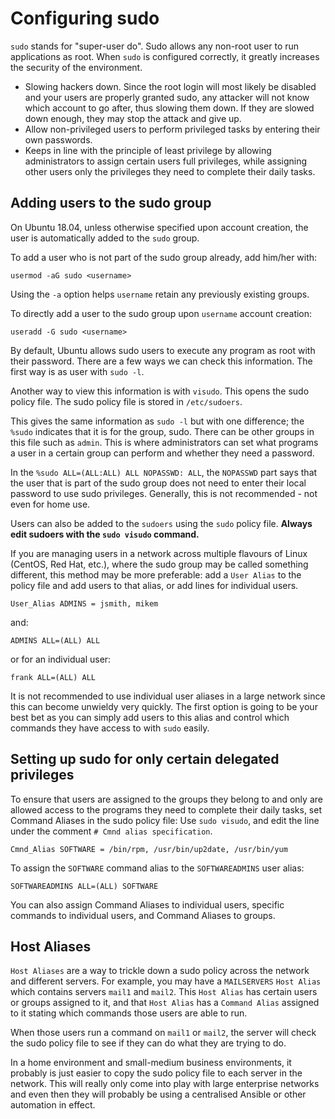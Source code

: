 # Configuring sudo

`sudo` stands for "super-user do". Sudo allows any non-root user to run applications as root. When `sudo` is configured correctly, it greatly increases the security of the environment.

* Slowing hackers down. Since the root login will most likely be disabled and your users are properly granted sudo, any attacker will not know which account to go after, thus slowing them down. If they are slowed down enough, they may stop the attack and give up.
* Allow non-privileged users to perform privileged tasks by entering their own passwords.
* Keeps in line with the principle of least privilege by allowing administrators to assign certain users full privileges, while assigning other users only the privileges they need to complete their daily tasks.

## Adding users to the sudo group

On Ubuntu 18.04, unless otherwise specified upon account creation, the user is automatically added to the `sudo` group.

To add a user who is not part of the sudo group already, add him/her with:

    usermod -aG sudo <username>

Using the `-a` option helps `username` retain any previously existing groups.

To directly add a user to the sudo group upon `username` account creation:

    useradd -G sudo <username>

By default, Ubuntu allows sudo users to execute any program as root with their password. There are a few ways we can check this information. The first way is as user with `sudo -l`.

Another way to view this information is with `visudo`. This opens the sudo policy file. The sudo policy file is stored in `/etc/sudoers`. 

This gives the same information as `sudo -l` but with one difference; the `%sudo` indicates that it is for the group, sudo. There can be other groups in this file such as `admin`. This is where administrators can set what programs a user in a certain group can perform and whether they need a password. 

In the `%sudo ALL=(ALL:ALL) ALL NOPASSWD: ALL`, the `NOPASSWD` part says that the user that is part of the sudo group does not need to enter their local password to use sudo privileges. Generally, this is not recommended - not even for home use.

Users can also be added to the `sudoers` using the `sudo` policy file. **Always edit sudoers with the `sudo visudo` command.**

If you are managing users in a network across multiple flavours of Linux (CentOS, Red Hat, etc.), where the sudo group may be called something different, this method may be more preferable: add a `User Alias` to the policy file and add users to that alias, or add lines for individual users.

    User_Alias ADMINS = jsmith, mikem

and:

    ADMINS ALL=(ALL) ALL

or for an individual user: 

    frank ALL=(ALL) ALL

It is not recommended to use individual user aliases in a large network since this can become unwieldy very quickly. The first option is going to be your best bet as you can simply add users to this alias and control which commands they have access to with `sudo` easily.

## Setting up sudo for only certain delegated privileges

To ensure that users are assigned to the groups they belong to and only are allowed access to the programs they need to complete their daily tasks, set Command Aliases in the sudo policy file: Use `sudo visudo`, and edit the line under the comment `# Cmnd alias specification`.

    Cmnd_Alias SOFTWARE = /bin/rpm, /usr/bin/up2date, /usr/bin/yum

To assign the `SOFTWARE` command alias to the `SOFTWAREADMINS` user alias:

    SOFTWAREADMINS ALL=(ALL) SOFTWARE

You can also assign Command Aliases to individual users, specific commands to individual users, and Command Aliases to groups.

## Host Aliases

`Host Aliases` are a way to trickle down a sudo policy across the network and different servers. For example, you may have a `MAILSERVERS` `Host Alias` which contains servers `mail1` and `mail2`. This `Host Alias` has certain users or groups assigned to it, and that `Host Alias` has a `Command Alias` assigned to it stating which commands those users are able to run.

When those users run a command on `mail1` or `mail2`, the server will check the sudo policy file to see if they can do what they are trying to do.

In a home environment and small-medium business environments, it probably is just easier to copy the sudo policy file to each server in the network. This will really only come into play with large enterprise networks and even then they will probably be using a centralised Ansible or other automation in effect.
